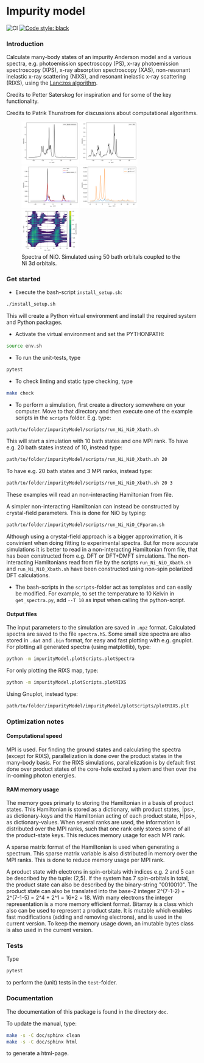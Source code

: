 # Impurity model

![CI](https://github.com/JohanSchott/impurityModel/actions/workflows/buildci.yml/badge.svg?branch=master)
[![Code style: black](https://img.shields.io/badge/code%20style-black-000000.svg)](https://github.com/psf/black)


### Introduction

Calculate many-body states of an impurity Anderson model and a various spectra, e.g. photoemission spectroscopy (PS), x-ray photoemission spectroscopy (XPS), x-ray absorption spectroscopy (XAS), non-resonant inelastic x-ray scattering (NIXS), and resonant inelastic x-ray scattering (RIXS), using the [Lanczos algorithm](https://en.wikipedia.org/wiki/Lanczos_algorithm).

Credits to Petter Saterskog for inspiration and for some of the key functionality.

Credits to Patrik Thunstrom for discussions about computational algorithms.

<figure>
<div class="row">
  <div class="column">
  <img src="impurityModel/test/referenceOutput/Ni_NiO_50bath/ps.png" alt="Photoemission (PS)" width="150"/>
  <img src="impurityModel/test/referenceOutput/Ni_NiO_50bath/xps.png" alt="X-ray photoemission (XPS)" width="150"/>
  <img src="impurityModel/test/referenceOutput/Ni_NiO_50bath/xas.png" alt="X-ray absorption spectroscopy (XAS)" width="150"/>
  <img src="impurityModel/test/referenceOutput/Ni_NiO_50bath/nixs.png" alt="Non-resonant inelastic x-ray scattering (NIXS)" width="150"/>
  <img src="impurityModel/test/referenceOutput/Ni_NiO_50bath/rixs.png" alt="Resonant inelastic x-ray scattering (RIXS)" width="150"/>  </div>
</div>
<figcaption>Spectra of NiO. Simulated using 50 bath orbitals coupled to the Ni 3d orbitals.</figcaption>
</figure>

### Get started
- Execute the bash-script `install_setup.sh`:
```bash
./install_setup.sh
```
This will create a Python virtual environment and install the required system and Python packages.

- Activate the virtual environment and set the PYTHONPATH:
```bash
source env.sh
```

- To run the unit-tests, type
```bash
pytest
```

- To check linting and static type checking, type
```bash
make check
```

- To perform a simulation, first create a directory somewhere on your computer.
Move to that directory and then execute one of the example scripts in the `scripts` folder. E.g. type:
```bash
path/to/folder/impurityModel/scripts/run_Ni_NiO_Xbath.sh
```
This will start a simulation with 10 bath states and one MPI rank.
To have e.g. 20 bath states instead of 10, instead type:
```bash
path/to/folder/impurityModel/scripts/run_Ni_NiO_Xbath.sh 20
```
To have e.g. 20 bath states and 3 MPI ranks, instead type:
```bash
path/to/folder/impurityModel/scripts/run_Ni_NiO_Xbath.sh 20 3
```
These examples will read an non-interacting Hamiltonian from file.

A simpler non-interacting Hamiltonian can instead be constructed by crystal-field parameters.
This is done for NiO by typing:
```bash
path/to/folder/impurityModel/scripts/run_Ni_NiO_CFparam.sh
```
Although using a crystal-field approach is a bigger approximation, it is convinient when doing fitting to experimental spectra.
But for more accurate simulations it is better to read in a non-interacting Hamiltonian from file, that has been constructed from e.g. DFT or DFT+DMFT simulations.
The non-interacting Hamiltonians read from file by the scripts `run_Ni_NiO_Xbath.sh` and `run_Ni_NiO_Xbath.sh` have been constructed using non-spin polarized DFT calculations.

- The bash-scripts in the `scripts`-folder act as templates and can easily be modified. For example, to set the temperature to 10 Kelvin in `get_spectra.py`, add `--T 10` as input when calling the python-script.

#### Output files
The input parameters to the simulation are saved in `.npz` format.
Calculated spectra are saved to the file `spectra.h5`.
Some small size spectra are also stored in `.dat` and `.bin` format, for easy and fast plotting with e.g. gnuplot.
For plotting all generated spectra (using matplotlib), type:
```bash
python -m impurityModel.plotScripts.plotSpectra
```
For only plotting the RIXS map, type:
```bash
python -m impurityModel.plotScripts.plotRIXS
```
Using Gnuplot, instead type:
```bash
path/to/folder/impurityModel/impurityModel/plotScripts/plotRIXS.plt
```

### Optimization notes

#### Computational speed
MPI is used.
For finding the ground states and calculating the spectra (except for RIXS), parallelization is done over the product states in the many-body basis.
For the RIXS simulations, parallelization is by default first done over product states of the core-hole excited system and then over the in-coming photon energies.

#### RAM memory usage
The memory goes primarly to storing the Hamiltonian in a basis of product states.
This Hamiltonian is stored as a dictionary, with product states, |ps>, as dictionary-keys
and the Hamiltonian acting of each product state, H|ps>, as dictionary-values.
When several ranks are used, the information is distributed over the MPI ranks, such that one rank only stores
some of all the product-state keys. This reduces memory usage for each MPI rank.

A sparse matrix format of the Hamiltonian is used when generating a spectrum.
This sparse matrix variable is also distributed in memory over the MPI ranks.
This is done to reduce memory usage per MPI rank.

A product state with electrons in spin-orbitals with indices e.g. 2 and 5 can be described by the tuple: (2,5).
If the system has 7 spin-orbitals in total, the product state can also be described by the binary-string "0010010".
The product state can also be translated into the base-2 integer 2^(7-1-2) + 2^(7-1-5) = 2^4 + 2^1 = 16+2 = 18.
With many electrons the integer representation is a more memory efficient format.
Bitarray is a class which also can be used to represent a product state.
It is mutable which enables fast modifications (adding and removing electrons), and is used in the current version.
To keep the memory usage down, an imutable bytes class is also used in the current version.

### Tests
Type
```bash
pytest
``` 
to perform the (unit) tests in the `test`-folder.

### Documentation
The documentation of this package is found in the directory `doc`.

To update the manual, type:

```bash
make -s -C doc/sphinx clean
make -s -C doc/sphinx html
```
to generate a html-page.


